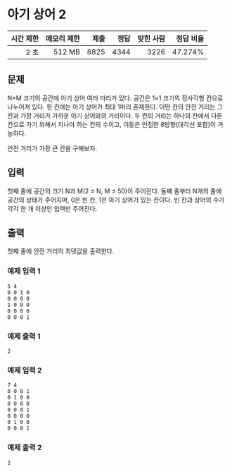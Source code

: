 # 아기 상어 2
 
| 시간 제한 | 메모리 제한 | 제출 | 정답 | 맞힌 사람 | 정답 비율 |
| ---: | ---: | ---: | ---: | ---: | ---: |
| 2 초 | 512 MB | 8825 | 4344 | 3226 | 47.274% |
 
## 문제
 
N×M 크기의 공간에 아기 상어 여러 마리가 있다. 공간은 1×1 크기의 정사각형 칸으로 나누어져 있다. 한 칸에는 아기 상어가 최대 1마리 존재한다.
어떤 칸의 안전 거리는 그 칸과 가장 거리가 가까운 아기 상어와의 거리이다. 두 칸의 거리는 하나의 칸에서 다른 칸으로 가기 위해서 지나야 하는 칸의 수이고, 이동은 인접한 8방향(대각선 포함)이 가능하다.

안전 거리가 가장 큰 칸을 구해보자. 
 
## 입력

첫째 줄에 공간의 크기 N과 M(2 ≤ N, M ≤ 50)이 주어진다. 둘째 줄부터 N개의 줄에 공간의 상태가 주어지며, 0은 빈 칸, 1은 아기 상어가 있는 칸이다. 빈 칸과 상어의 수가 각각 한 개 이상인 입력만 주어진다.

## 출력

첫째 줄에 안전 거리의 최댓값을 출력한다.
 
### 예제 입력 1 

```
5 4
0 0 1 0
0 0 0 0
1 0 0 0
0 0 0 0
0 0 0 1
```

### 예제 출력 1 

```
2
```

### 예제 입력 2 

```
7 4
0 0 0 1
0 1 0 0
0 0 0 0
0 0 0 1
0 0 0 0
0 1 0 0
0 0 0 1
```

### 예제 출력 2 

```
2
```